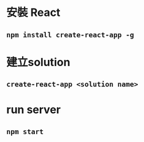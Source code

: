 # 安裝 React
## `npm install create-react-app -g`

# 建立solution
## `create-react-app <solution name>`

# run server
## `npm start`